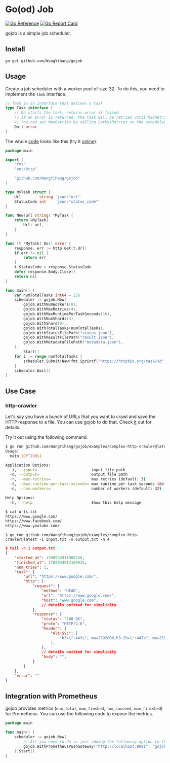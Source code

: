 # Go(od) Job

[![Go Reference](https://pkg.go.dev/badge/github.com/WangYihang/gojob.svg)](https://pkg.go.dev/github.com/WangYihang/gojob)
[![Go Report Card](https://goreportcard.com/badge/github.com/WangYihang/gojob)](https://goreportcard.com/report/github.com/WangYihang/gojob)

gojob is a simple job scheduler.

## Install

```
go get github.com/WangYihang/gojob
```

## Usage

Create a job scheduler with a worker pool of size 32. To do this, you need to implement the `Task` interface.

```go
// Task is an interface that defines a task
type Task interface {
	// Do starts the task, returns error if failed
	// If an error is returned, the task will be retried until MaxRetries
	// You can set MaxRetries by calling SetMaxRetries on the scheduler
	Do() error
}
```

The whole [code](./examples/simple-http-crawler/main.go) looks like this (try it [online](https://go.dev/play/p/UiYextGte4v)).

```go
package main

import (
	"fmt"
	"net/http"

	"github.com/WangYihang/gojob"
)

type MyTask struct {
	Url        string `json:"url"`
	StatusCode int    `json:"status_code"`
}

func New(url string) *MyTask {
	return &MyTask{
		Url: url,
	}
}

func (t *MyTask) Do() error {
	response, err := http.Get(t.Url)
	if err != nil {
		return err
	}
	t.StatusCode = response.StatusCode
	defer response.Body.Close()
	return nil
}

func main() {
	var numTotalTasks int64 = 256
	scheduler := gojob.New(
		gojob.WithNumWorkers(8),
		gojob.WithMaxRetries(4),
		gojob.WithMaxRuntimePerTaskSeconds(16),
		gojob.WithNumShards(4),
		gojob.WithShard(0),
		gojob.WithTotalTasks(numTotalTasks),
		gojob.WithStatusFilePath("status.json"),
		gojob.WithResultFilePath("result.json"),
		gojob.WithMetadataFilePath("metadata.json"),
	).
		Start()
	for i := range numTotalTasks {
		scheduler.Submit(New(fmt.Sprintf("https://httpbin.org/task/%d", i)))
	}
	scheduler.Wait()
}
```

## Use Case

### http-crawler

Let's say you have a bunch of URLs that you want to crawl and save the HTTP response to a file. You can use gojob to do that.
Check [it](./examples/complex-http-crawler/) out for details.

Try it out using the following command.

```bash
$ go run github.com/WangYihang/gojob/examples/complex-http-crawler@latest --help
Usage:
  main [OPTIONS]

Application Options:
  -i, --input=                        input file path
  -o, --output=                       output file path
  -r, --max-retries=                  max retries (default: 3)
  -t, --max-runtime-per-task-seconds= max runtime per task seconds (default: 60)
  -n, --num-workers=                  number of workers (default: 32)

Help Options:
  -h, --help                          Show this help message
```

```bash
$ cat urls.txt
https://www.google.com/
https://www.facebook.com/
https://www.youtube.com/
```

```
$ go run github.com/WangYihang/gojob/examples/complex-http-crawler@latest -i input.txt -o output.txt -n 4
```

```json
$ tail -n 1 output.txt
{
    "started_at": 1708934911909748,
    "finished_at": 1708934913160935,
    "num_tries": 1,
    "task": {
        "url": "https://www.google.com/",
        "http": {
            "request": {
                "method": "HEAD",
                "url": "https://www.google.com/",
                "host": "www.google.com",
            	// details omitted for simplicity
            },
            "response": {
                "status": "200 OK",
                "proto": "HTTP/2.0",
                "header": {
                    "Alt-Svc": [
                        "h3=\":443\"; ma=2592000,h3-29=\":443\"; ma=2592000"
                    ],
                },
            	// details omitted for simplicity
                "body": "",
            }
        }
    },
    "error": ""
}
```

## Integration with Prometheus

gojob provides metrics (`num_total`, `num_finshed`, `num_succeed`, `num_finished`) for Prometheus. You can use the following code to expose the metrics.

```go
package main

func main() {
	scheduler := gojob.New(
		// All you need to do is just adding the following option to the scheduler constructor
		gojob.WithPrometheusPushGateway("http://localhost:9091", "gojob"),
	).Start()
}
```
